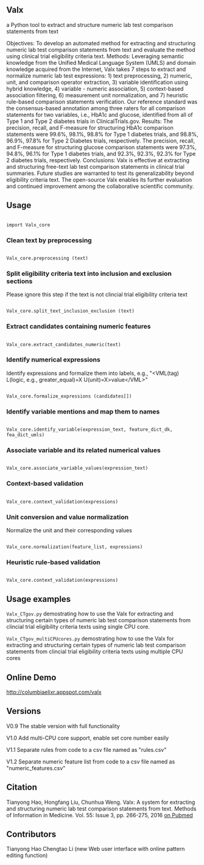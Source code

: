 ## Valx
a Python tool to extract and structure numeric lab test comparison statements from text

Objectives: To develop an automated method for extracting and structuring numeric lab test comparison statements from text and evaluate the method using clinical trial eligibility criteria text. Methods: Leveraging semantic knowledge from the Unified Medical Language System (UMLS) and domain knowledge acquired from the Internet, Valx takes 7 steps to extract and normalize numeric lab test expressions: 1) text preprocessing, 2) numeric, unit, and comparison operator extraction, 3) variable identification using hybrid knowledge, 4) variable - numeric association, 5) context-based association filtering, 6) measurement unit normalization, and 7) heuristic rule-based comparison statements verification. Our reference standard was the consensus-based annotation among three raters for all comparison statements for two variables, i.e., HbA1c and glucose, identified from all of Type 1 and Type 2 diabetes trials in ClinicalTrials.gov. Results: The precision, recall, and F-measure for structuring HbA1c comparison statements were 99.6%, 98.1%, 98.8% for Type 1 diabetes trials, and 98.8%, 96.9%, 97.8% for Type 2 Diabetes trials, respectively. The precision, recall, and F-measure for structuring glucose comparison statements were 97.3%, 94.8%, 96.1% for Type 1 diabetes trials, and 92.3%, 92.3%, 92.3% for Type 2 diabetes trials, respectively. Conclusions: Valx is effective at extracting and structuring free-text lab test comparison statements in clinical trial summaries. Future studies are warranted to test its generalizability beyond eligibility criteria text. The open-source Valx enables its further evaluation and continued improvement among the collaborative scientific community.

## Usage

<code>
import Valx_core
</code>

### Clean text by preprocessing

<code>
Valx_core.preprocessing (text)
</code>

### Split eligibility criteria text into inclusion and exclusion sections 

Please ignore this step if the text is not clincial trial eligibility criteria text

<code>
Valx_core.split_text_inclusion_exclusion (text)
</code>

### Extract candidates containing numeric features

<code>
Valx_core.extract_candidates_numeric(text) 
</code>

### Identify numerical expressions
Identify expressions and formalize them into labels, e.g., "&lt;VML(tag) L(logic, e.g., greater_equal)=X U(unit)=X&gt;value&lt;/VML&gt;"

<code>
Valx_core.formalize_expressions (candidates[])
</code>

### Identify variable mentions and map them to names

<code>
Valx_core.identify_variable(expression_text, feature_dict_dk, fea_dict_umls)
</code>

### Associate variable and its related numerical values

<code>
Valx_core.associate_variable_values(expression_text)
</code>

### Context-based validation

<code>
Valx_core.context_validation(expressions)
</code>

### Unit conversion and value normalization

Normalize the unit and their corresponding values

<code>
Valx_core.normalization(feature_list, expressions)
</code>

### Heuristic rule-based validation

<code>
Valx_core.context_validation(expressions)
</code>


## Usage examples

<code>Valx_CTgov.py</code>
demostrating how to use the Valx for extracting and structuring certain types of numeric lab test comparison statements from clincial trial eligibility criteria texts using single CPU core.

<code>Valx_CTgov_multiCPUcores.py</code>
demostrating how to use the Valx for extracting and structuring certain types of numeric lab test comparison statements from clincial trial eligibility criteria texts using multiple CPU cores

## Online Demo

http://columbiaelixr.appspot.com/valx

## Versions

V0.9	The stable version with full functionality

V1.0	Add multi-CPU core support, enable set core number easily

V1.1	Separate rules from code to a csv file named as "rules.csv"

V1.2	Separate numeric feature list from code to a csv file named as "numeric_features.csv"

## Citation

Tianyong Hao, Hongfang Liu, Chunhua Weng. Valx: A system for extracting and structuring numeric lab test comparison statements from text. Methods of Information in Medicine. Vol. 55: Issue 3, pp. 266-275, 2016 <a href=http://www.ncbi.nlm.nih.gov/pubmed/26940748 target=_blank>on Pubmed</a>

## Contributors

Tianyong Hao
Chengtao Li (new Web user interface with online pattern editing function)
